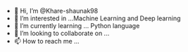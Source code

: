 - 👋 Hi, I’m @Khare-shaunak98
- 👀 I’m interested in ...Machine Learning and Deep learning
- 🌱 I’m currently learning ... Python language
- 💞️ I’m looking to collaborate on ...
- 📫 How to reach me ...

<!---
Khare-shaunak98/Khare-shaunak98 is a ✨ special ✨ repository because its `README.md` (this file) appears on your GitHub profile.
You can click the Preview link to take a look at your changes.
--->
